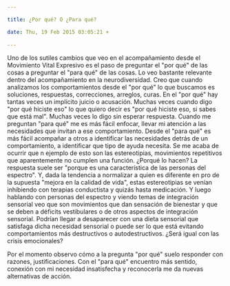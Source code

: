 ```yaml
---

title: ¿Por qué? O ¿Para qué?

date: Thu, 19 Feb 2015 03:05:21 +
 
---
```

Uno de los sutiles cambios que veo en el acompañamiento desde el Movimiento Vital Expresivo es el paso de preguntar el "por qué" de las cosas a preguntar el "para qué" de las cosas.
Lo veo bastante relevante dentro del acompañamiento en la neurodiversidad.
Creo que cuando analizamos los comportamientos desde el "por qué" lo que buscamos es soluciones, respuestas, correcciones, arreglos, curas. En el "por qué" hay tantas veces un implícito juicio o acusación. Muchas veces cuando digo "por qué hiciste eso" lo que quiero decir es "por qué hiciste eso, si sabes que está mal". Muchas veces lo digo sin esperar respuesta.
Cuando me preguntan "para qué" me es más fácil enfocar, llevar mi atención a las necesidades que invitan a ese comportamiento. Desde el "para qué" es más fácil acompañar a otros a identificar las necesidades detrás de un comportamiento, a identificar que tipo de ayuda necesita. 
Se me acaba de ocurrir que n ejemplo de esto son las estereotipias, movimientos repetitivos que aparentemente no cumplen una función. ¿Porqué lo hacen? La respuesta suele ser "porque es una característica de las personas del espectro". Y, dada la tendencia a normalizar a quien es diferente en pro de la supuesta "mejora en la calidad de vida", estas estereotipias se venían inhibiendo con terapias conductista y quizás hasta medicación. Y luego hablando con personas del espectro y viendo temas de integración sensorial veo que son movimientos que dan sensación de bienestar y que se deben a déficits vestibulares o de otros aspectos de integración sensorial. Podrían llegar a desaparecer con una dieta sensorial que satisfaga dicha necesidad sensorial o puede ser lo que está evitando comportamientos más destructivos o autodestructivos.
¿Será igual con las crisis emocionales?

Por el momento observo cómo a la pregunta "por qué" suelo responder con razones, justificaciones. Con el "para qué" encuentro más sentido, conexión con mi necesidad insatisfecha y reconocerla me da nuevas alternativas de acción.


